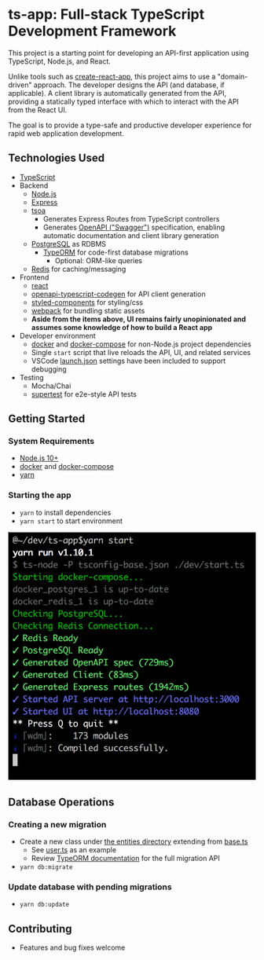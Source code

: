 # ts-app: Full-stack TypeScript Development Framework

This project is a starting point for developing an API-first application using TypeScript, Node.js, and React.

Unlike tools such as [create-react-app](https://github.com/facebook/create-react-app), this project aims to use a "domain-driven" approach. The developer designs the API (and database, if applicable). A client library
is automatically generated from the API, providing a statically typed interface with which to interact with the API from the React UI.

The goal is to provide a type-safe and productive developer experience for rapid web application development.

## Technologies Used
- [TypeScript](http://www.typescriptlang.org/)
- Backend
    - [Node.js](https://nodejs.org)
    - [Express](https://expressjs.com/)
    - [tsoa](https://github.com/lukeautry/tsoa)
        - Generates Express Routes from TypeScript controllers
        - Generates [OpenAPI ("Swagger")](https://swagger.io/docs/specification/about) specification, enabling automatic documentation and client library generation
    - [PostgreSQL](https://www.postgresql.org/) as RDBMS
        - [TypeORM](http://typeorm.io) for code-first database migrations
            - Optional: ORM-like queries
    - [Redis](https://redis.io/) for caching/messaging
- Frontend
    - [react](https://reactjs.org/)
    - [openapi-typescript-codegen](https://github.com/ferdikoomen/openapi-typescript-codegen) for API client generation
    - [styled-components](https://styled-components.com/) for styling/css
    - [webpack](https://webpack.js.org) for bundling static assets
    - **Aside from the items above, UI remains fairly unopinionated and assumes some knowledge of how to build a React app**
- Developer environment
    - [docker](https://www.docker.com/) and [docker-compose](https://docs.docker.com/compose) for non-Node.js project dependencies
    - Single `start` script that live reloads the API, UI, and related services
    - VSCode [launch.json](./.vscode/launch.json) settings have been included to support debugging
- Testing
    - Mocha/Chai
    - [supertest](https://github.com/visionmedia/supertest) for e2e-style API tests


## Getting Started

### System Requirements
- [Node.js 10+](https://nodejs.org/en/download/)
- [docker](https://www.docker.com) and [docker-compose](https://docs.docker.com/compose)
- [yarn](https://yarnpkg.com/en)

### Starting the app
- `yarn` to install dependencies
- `yarn start` to start environment

![alt text](dev/docs/shell.png "Developer experience")

## Database Operations

### Creating a new migration
- Create a new class under [the entities directory](./server/database/entities) extending from [base.ts](./server/database/entities/base.ts)
    - See [user.ts](./node/database/entities/user.ts) as an example
    - Review [TypeORM documentation](http://typeorm.io) for the full migration API
- `yarn db:migrate`

### Update database with pending migrations
- `yarn db:update`

## Contributing
- Features and bug fixes welcome
